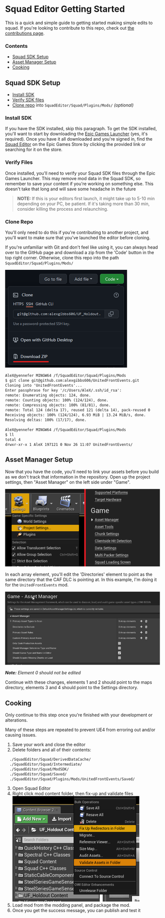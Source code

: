 # Squad Editor Getting Started

This is a quick and simple guide to getting started making simple edits to squad. If you're looking to contribute to this repo, check out [the contributions page](contributing.md).

### Contents

- [Squad SDK Setup](#squad-sdk-setup)
- [Asset Manager Setup](#asset-manager-setup)
- [Cooking](#cooking)

## Squad SDK Setup

- [Install SDK](#install-sdk)
- [Verify SDK files](#verify-files)
- [Clone repo](#clone-repo) into `SquadEditor/Squad/Plugins/Mods/` *(optional)*

### Install SDK

If you have the SDK installed, skip this paragraph. To get the SDK installed, you'll want to start by downloading the [Epic Games Launcher](https://www.epicgames.com/store/en-US/download) (yes, it's required). Once you have it all downloaded and you're signed in, find the [Squad Editor](https://www.epicgames.com/store/en-US/p/squad) on the Epic Games Store by clicking the provided link or searching for it on the store.

### Verify Files

Once installed, you'll need to verify your Squad SDK files through the Epic Games Launcher. This may remove mod data in the Squad SDK, so remember to save your content if you're working on something else. This doesn't take that long and will save some headache in the future

> **NOTE:** If this is your editors first launch, it might take up to 5-10 min depending on your PC, be patient. If it's taking more than 30 min, consider killing the process and relaunching.

### Clone Repo

You'll only need to do this if you're contributing to another project, and you'll want to make sure that you've launched the editor before cloning.

If you're unfamiliar with Git and don't feel like using it, you can always head over to the GitHub page and download a zip from the 'Code' button in the top right corner. Otherwise, clone this repo into the path `SquadEditor/Squad/Plugins/Mods/`

![Non terminal example](img/nonGitDownload.png)


```console
AleX@yennefer MINGW64 /f/SquadEditor/Squad/Plugins/Mods
$ git clone git@github.com:alexgibbs606/UnitedFrontEvents.git
Cloning into 'UnitedFrontEvents'...
Enter passphrase for key '/c/Users/AleX/.ssh/id_rsa':
remote: Enumerating objects: 124, done.
remote: Counting objects: 100% (124/124), done.
remote: Compressing objects: 100% (81/81), done.
remote: Total 124 (delta 17), reused 121 (delta 14), pack-reused 0
Receiving objects: 100% (124/124), 6.93 MiB | 13.24 MiB/s, done.
Resolving deltas: 100% (17/17), done.

AleX@yennefer MINGW64 /f/SquadEditor/Squad/Plugins/Mods
$ ll
total 4
drwxr-xr-x 1 AleX 197121 0 Nov 26 11:07 UnitedFrontEvents/
```

## Asset Manager Setup

Now that you have the code, you'll need to link your assets before you build as we don't track that information in the repository. Open up the project settings, then "Asset Manager" on the left side under "Game".

![Asset manager location](img/assetManagerPath.png)

In each array element, you'll edit the 'Directories' element to point as the same directory that the CAF DLC is pointing at. In this example, I'm doing it for the `UnitedFrontEvents` mod.

![Asset manager example](img/assetManagerAddPath.gif)

***Note:** Element 0 should not be edited*

Continue with these changes, elements 1 and 2 should point to the maps directory, elements 3 and 4 should point to the Settings directory.

## Cooking

Only continue to this step once you're finished with your development or alterations.

Many of these steps are repeated to prevent UE4 from erroring out and/or causing issues.

1. Save your work and close the editor
2. Delete folders and all of their contents:
```
  ./SquadEditor/Squad/DerivedDataCache/
  ./SquadEditor/Squad/Intermediate/
  ./SquadEditor/Squad/ModSDK/
  ./SquadEditor/Squad/Saved/
  ./SquadEditor/Squad/Plugins/Mods/UnitedFrontEvents/Saved/
```
3. Open Squad Editor
4. Right click mod content folder, then fix-up and validate files  
![Image of menu for Fix Up and Validate files](img/fixupAndValidate.png)
5. Load mod from the modding panel, and package the mod.
6. Once you get the success message, you can publish and test it
